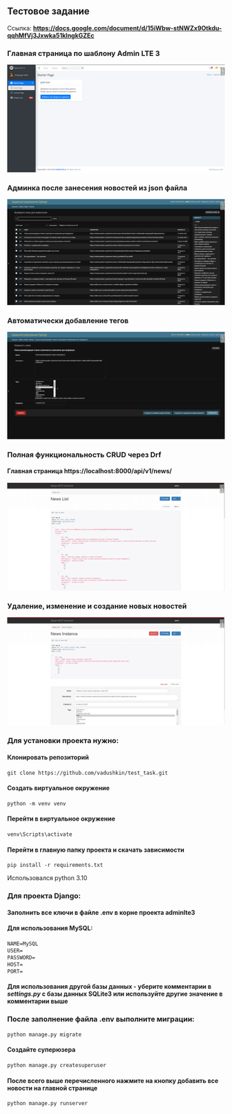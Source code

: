 ## Тестовое задание

Ссылка: **https://docs.google.com/document/d/15iWbw-stNWZx9Otkdu-qqhMfVj3Jxwka51klngkGZEc**

### Главная страница по шаблону Admin LTE 3
![img3.png](screencast/img3.png)

### Админка после занесения новостей из json файла
![img.png](screencast/img.png)

### Автоматически добавление тегов
![img2.png](screencast/img2.png)

### Полная функциональность CRUD через Drf
#### Главная страница https://localhost:8000/api/v1/news/
![img4.png](screencast/img4.png)

### Удаление, изменение и создание новых новостей
![img5.png](screencast/img5.png)


### Для установки проекта нужно:

#### Клонировать репозиторий
```
git clone https://github.com/vadushkin/test_task.git
```

#### Создать виртуальное окружение
```
python -m venv venv
```

#### Перейти в виртуальное окружение
```
venv\Scripts\activate
```

#### Перейти в главную папку проекта и скачать зависимости
```
pip install -r requirements.txt
```
Использовался python 3.10

### Для проекта Django:
#### Заполнить все ключи в файле .env в корне проекта adminlte3

#### Для использования MySQL:
```
NAME=MySQL
USER=
PASSWORD=
HOST=
PORT=
```

#### Для использования другой базы данных - уберите комментарии в _settings.py_ с базы данных SQLite3 или используйте другие значение в комментарии выше

### После заполнение файла .env выполните миграции:
```
python manage.py migrate
```
#### Создайте суперюзера
```
python manage.py createsuperuser
```

#### После всего выше перечисленного нажмите на кнопку добавить все новости на главной странице
```
python manage.py runserver
```